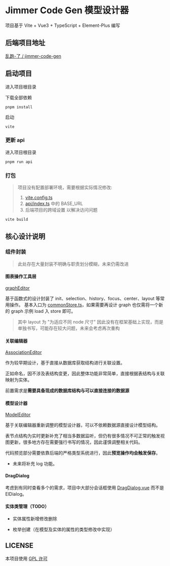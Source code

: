# Jimmer Code Gen 模型设计器

项目基于 Vite + Vue3 + TypeScript + Element-Plus 编写

## 后端项目地址

[乱跑-了 / jimmer-code-gen](https://gitee.com/run-around---whats-wrong/jimmer-code-gen.git)

## 启动项目

进入项目根目录

下载全部依赖
```
pnpm install
```

启动
```
vite
```

### 更新 api

进入项目根目录

```
pnpm run api
```

### 打包

> 项目没有配置部署环境，需要根据实际情况修改: 
> 1. [vite.config.ts](vite.config.ts) 
> 2. [api/index.ts](src%2Fapi%2Findex.ts) 中的 BASE_URL
> 3. 后端项目的跨域设置
> 以解决访问问题

```
vite build
```

## 核心设计说明

### 组件封装

> 此处存在大量封装不明确与职责划分模糊，未来仍需改进

#### 图表操作工具层

[graphEditor](src%2Futils%2FgraphEditor)

基于函数式的设计封装了 init、selection、history、focus、center、layout 等常用操作。
基本入口为 [commonStore.ts](src%2Futils%2FgraphEditor%2FcommonStore.ts)，如果需要再设计 graph 也仅需将一个新的 graph 示例 load 入 store 即可。

> 其中 layout 为 "为适应不同 node 尺寸" 因此没有在框架基础上实现，而是单独书写，可能存在较大问题，未来会考虑再次重构

#### 关联编辑器

[AssociationEditor](src%2Fcomponents%2FAssociationEditor)

作为较早期设计，基于直接从数据库获取结构进行关联设置。

正如命名，因不涉及表结构变更，因此整体功能非常简单，直接根据表结构与关联映射为实体。

前置需求是**需要具备现成的数据库结构与可以直接连接的数据源**

#### 模型设计器

[ModelEditor](src%2Fcomponents%2FModelEditor)

基于关联编辑器重新调整的模型设计器，可以不依赖数据源直接设计模型结构。

表节点结构为实时更新补充了相当多数据监听，但仍有很多情况不可正常的触发视图更新，很多地方存在需要强行书写的情况，因此谨慎调整相关代码。

代码预览部分需要依靠后端的严格类型系统进行，因此**预览操作均会触发保存**。

- 未来将补充 log 功能。

#### DragDialog

考虑到有同时查看多个的需求，项目中大部分会话框使用 [DragDialog.vue](src%2Fcomponents%2Fcommon%2FdragDialog%2FDragDialog.vue) 而不是 ElDialog。

#### 实体类管理（TODO）

- 实体属性新增修改删除

- 枚举创建（在模型及实体的属性的类型修改中实现）

## LICENSE

本项目使用 [GPL 许可](LICENSE)